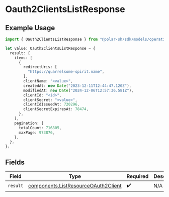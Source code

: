 # Oauth2ClientsListResponse

## Example Usage

```typescript
import { Oauth2ClientsListResponse } from "@polar-sh/sdk/models/operations";

let value: Oauth2ClientsListResponse = {
  result: {
    items: [
      {
        redirectUris: [
          "https://quarrelsome-spirit.name",
        ],
        clientName: "<value>",
        createdAt: new Date("2023-12-11T12:44:47.120Z"),
        modifiedAt: new Date("2024-12-06T12:57:36.581Z"),
        clientId: "<id>",
        clientSecret: "<value>",
        clientIdIssuedAt: 720296,
        clientSecretExpiresAt: 78474,
      },
    ],
    pagination: {
      totalCount: 716805,
      maxPage: 973876,
    },
  },
};
```

## Fields

| Field                                                                                      | Type                                                                                       | Required                                                                                   | Description                                                                                |
| ------------------------------------------------------------------------------------------ | ------------------------------------------------------------------------------------------ | ------------------------------------------------------------------------------------------ | ------------------------------------------------------------------------------------------ |
| `result`                                                                                   | [components.ListResourceOAuth2Client](../../models/components/listresourceoauth2client.md) | :heavy_check_mark:                                                                         | N/A                                                                                        |
